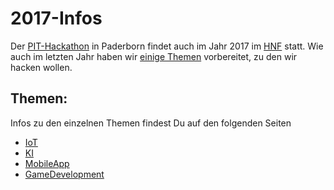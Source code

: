 # 2017-Infos

Der [PIT-Hackathon](https://paderborn-ist-informatik.de/entdecke-deine-zukunft/pit-hackathon/) in Paderborn findet auch im Jahr 2017 im [HNF](https://www.hnf.de) statt. Wie auch im letzten Jahr haben wir [einige Themen](https://paderborn-ist-informatik.de/pit-hackathon-2017-startet-am-29-september-2017/) vorbereitet, zu den wir hacken wollen.

## Themen:
Infos zu den einzelnen Themen findest Du auf den folgenden Seiten

- [IoT](IoT/README.md)
- [KI](KI/README.md)
- [MobileApp](MobileApp/README.md)
- [GameDevelopment](GameDevelopment/README.md)
